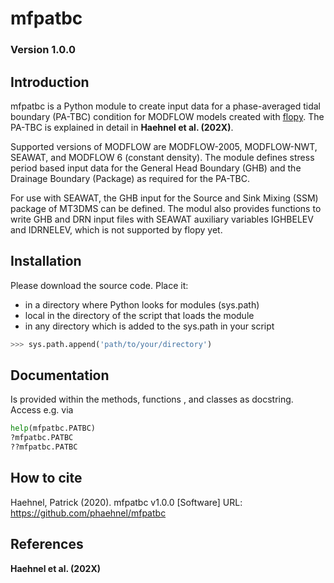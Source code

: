 # mfpatbc
### Version 1.0.0

## Introduction
mfpatbc is a Python module to create input data for a phase-averaged tidal boundary (PA-TBC) condition for MODFLOW models created with [flopy](https://github.com/modflowpy/flopy). The PA-TBC is explained in detail in **Haehnel et al. (202X)**.

Supported versions of MODFLOW are MODFLOW-2005, MODFLOW-NWT, SEAWAT, and MODFLOW 6 (constant density). The module defines stress period based input data for the General Head Boundary (GHB) and the Drainage Boundary (Package) as required for the PA-TBC.

For use with SEAWAT, the GHB input for the Source and Sink Mixing (SSM) package of MT3DMS can be defined. The modul also provides functions to write GHB and DRN input files with SEAWAT auxiliary variables IGHBELEV and IDRNELEV, which is not supported by flopy yet. 

## Installation

Please download the source code.
Place it: 
* in a directory where Python looks for modules (sys.path)
* local in the directory of the script that loads the module
* in any directory which is added to the sys.path in your script 
```python
>>> sys.path.append('path/to/your/directory')
```

## Documentation
Is provided within the methods, functions , and classes as docstring. Access e.g. via
```python
help(mfpatbc.PATBC)
?mfpatbc.PATBC
??mfpatbc.PATBC
```

## How to cite
Haehnel, Patrick (2020). mfpatbc v1.0.0 [Software] URL: https://github.com/phaehnel/mfpatbc

## References
**Haehnel et al. (202X)**
